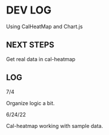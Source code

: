 # DEV LOG

Using CalHeatMap and Chart.js

## NEXT STEPS

Get real data in cal-heatmap

## LOG

7/4

Organize logic a bit.

6/24/22

Cal-heatmap working with sample data.